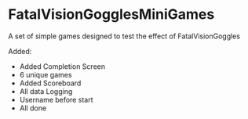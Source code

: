 # FatalVisionGogglesMiniGames
A set of simple games designed to test the effect of FatalVisionGoggles

Added:
- Added Completion Screen
- 6 unique games
- Added Scoreboard
- All data Logging
- Username before start
- All done



